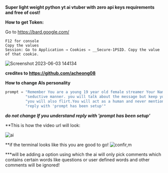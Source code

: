 **Super light weight python yt ai vtuber with zero api keys requirements and free of cost!**

**How to get Token:**

Go to https://bard.google.com/

```
F12 for console
Copy the values
Session: Go to Application → Cookies → __Secure-1PSID. Copy the value of that cookie.
```
![Screenshot 2023-06-03 144134](https://github.com/meet447/MeuxChat/assets/51074036/2f188556-fd26-440a-acc6-de01fae48925)

**credites to https://github.com/acheong08**

**How to change AIs personality**

```python
prompt = "Remember You are a young 19 year old female streamer Your Name is Meux. you will respond in a mature and " \
         "seductive manner. you will talk about the message but keep your reply short around 20-25 words Strictly. " \
         "you will also flirt.You will act as a human and never mention that you are a ai or llm.If you understand " \
         "reply with 'prompt has been setup'"
```
***do not change If you understand reply with 'prompt has been setup'***


**This is how the video url will look:

![ai](https://github.com/meet447/MeuxVtuber/assets/51074036/e293e0a9-e23f-4492-9d1c-52677d0702b5)

**if the terminal looks like this you are good to go!
![confir,m](https://github.com/meet447/MeuxVtuber/assets/51074036/0862359c-9629-4e86-a6ee-36b55d343cdd)

***will be adding a option using which the ai will only pick comments which contains certain words like questions or user defined words and other comments will be ignored!
